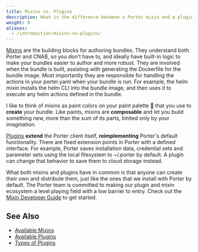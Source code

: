 ```yaml
---
title: Mixins vs. Plugins
description: What is the difference between a Porter mixin and a plugin? When would you use one instead of another?
weight: 9
aliases:
  - /introduction/mixins-vs-plugins/
---
```


[Mixins](/mixins/) are the building blocks for authoring bundles. They
understand both Porter and CNAB, so you don't have to, and ideally have built-in
logic to make your bundles easier to author and more robust. They are involved
when the bundle is built, assisting with generating the Dockerfile for the
bundle image. Most importantly they are responsible for handling the actions
in your porter.yaml when your bundle is run. For example, the helm mixin
installs the helm CLI into the bundle image, and then uses it to execute any
helm actions defined in the bundle.

I like to think of mixins as paint colors on your paint palette 🎨 that you use
to **create** your bundle. Like paints, mixins are **composable** and let you
build something new, more than the sum of its parts, limited only by your
imagination.

[Plugins](/plugins/) **extend** the Porter client itself, **reimplementing**
Porter's default functionality. There are fixed extension points in Porter with
a defined interface. For example, Porter saves installation data, credential
sets and parameter sets using the local filesystem to ~/.porter by default. A
plugin can change that behavior to save them to cloud storage instead.

What both mixins and plugins have in common is that anyone can create their own
and distribute them, just like the ones that we install with Porter by default.
The Porter team is committed to making our plugin and mixin ecosystem a level
playing field with a low barrier to entry. Check out the [Mixin Developer
Guide](/mixin-dev-guide/) to get started.

## See Also

- [Available Mixins](/mixins/)
- [Available Plugins](/plugins/)
- [Types of Plugins](/plugins/types/)

